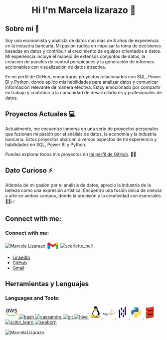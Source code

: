 # <h1 align="center">Hi I'm Marcela lizarazo 👋</h1>

## Sobre mí 📄
Soy una economista y analista de datos con más de 8 años de experiencia en la industria bancaria. Mi pasión radica en impulsar la toma de decisiones basadas en datos y contribuir al crecimiento de equipos orientados a datos. Mi experiencia incluye el manejo de extensos conjuntos de datos, la creación de paneles de control perspicaces y la generación de informes accionables con visualización de datos atractiva.

En mi perfil de GitHub, encontrarás proyectos relacionados con SQL, Power BI y Python, donde aplico mis habilidades para analizar datos y comunicar información relevante de manera efectiva. Estoy emocionado por compartir mi trabajo y contribuir a la comunidad de desarrolladores y profesionales de datos.

## Proyectos Actuales 💻
Actualmente, me encuentro inmersa en una serie de proyectos personales que fusionan mi pasión por el análisis de datos, la economía y la industria bancaria. Estos proyectos abarcan diversos aspectos de mi experiencia y habilidades en SQL, Power BI y Python.

Puedes explorar todos mis proyectos en [mi perfil de GitHub]( https://github.com/MarcelaLizarazo?tab=repositories). 👨‍💻

## Dato Curioso ⚡
Además de mi pasión por el análisis de datos, aprecio la industria de la belleza como una expresión artística. Encuentro una fusión única de ciencia y arte en ambos campos, donde la precisión y la creatividad son esenciales. 🌟💄📈

## Connect with me:
<h3 align="left">Connect with me:</h3>
<p align="left">
<a href="https://www.linkedin.com/in/marcelalizarazo/" target="blank"><img align="center" src="https://raw.githubusercontent.com/rahuldkjain/github-profile-readme-generator/master/src/images/icons/Social/linked-in-alt.svg" alt="Marcela Lizarazo" height="30" width="40" /></a>
<a href="Marcelalizarazo33@gmail.com" target="blank"><img align="center" src="https://raw.githubusercontent.com/rahuldkjain/github-profile-readme-generator/master/src/images/icons/Social/gmail.svg" alt="scarlette_bell" height="30" width="40" /></a>
<a href="https://github.com/MarcelaLizarazoGitHub" target="blank"><img align="center" src="https://raw.githubusercontent.com/rahuldkjain/github-profile-readme-generator/master/src/images/icons/Social/github.svg" alt="scarlette_bell" height="30" width="40" /></a>
</p>

- [LinkedIn](https://www.linkedin.com/in/marcelalizarazo/)
- [GitHub](https://github.com/MarcelaLizarazoGitHub)
- [Gmail](https://github.com/MarcelaLizarazoGitHub)

## Herramientas y Lenguajes
<h3 align="left">Languages and Tools:</h3>
<p align="left"> <a href="https://aws.amazon.com" target="_blank" rel="noreferrer"> <img src="https://raw.githubusercontent.com/devicons/devicon/master/icons/amazonwebservices/amazonwebservices-original-wordmark.svg" alt="aws" width="40" height="40"/> </a> <a href="https://www.gnu.org/software/bash/" target="_blank" rel="noreferrer"> <img src="https://www.vectorlogo.zone/logos/gnu_bash/gnu_bash-icon.svg" alt="bash" width="40" height="40"/> </a> <a href="https://cassandra.apache.org/" target="_blank" rel="noreferrer"> <img src="https://www.vectorlogo.zone/logos/apache_cassandra/apache_cassandra-icon.svg" alt="cassandra" width="40" height="40"/> </a> <a href="https://git-scm.com/" target="_blank" rel="noreferrer"> <img src="https://www.vectorlogo.zone/logos/git-scm/git-scm-icon.svg" alt="git" width="40" height="40"/> </a> <a href="https://hive.apache.org/" target="_blank" rel="noreferrer"> <img src="https://www.vectorlogo.zone/logos/apache_hive/apache_hive-icon.svg" alt="hive" width="40" height="40"/> </a> <a href="https://www.linux.org/" target="_blank" rel="noreferrer"> <img src="https://raw.githubusercontent.com/devicons/devicon/master/icons/linux/linux-original.svg" alt="linux" width="40" height="40"/> </a> <a href="https://www.mysql.com/" target="_blank" rel="noreferrer"> <img src="https://raw.githubusercontent.com/devicons/devicon/master/icons/mysql/mysql-original-wordmark.svg" alt="mysql" width="40" height="40"/> </a> <a href="https://pandas.pydata.org/" target="_blank" rel="noreferrer"> <img src="https://raw.githubusercontent.com/devicons/devicon/2ae2a900d2f041da66e950e4d48052658d850630/icons/pandas/pandas-original.svg" alt="pandas" width="40" height="40"/> </a> <a href="https://www.python.org" target="_blank" rel="noreferrer"> <img src="https://raw.githubusercontent.com/devicons/devicon/master/icons/python/python-original.svg" alt="python" width="40" height="40"/> </a> <a href="https://www.scala-lang.org" target="_blank" rel="noreferrer"> <img src="https://raw.githubusercontent.com/devicons/devicon/master/icons/scala/scala-original.svg" alt="scala" width="40" height="40"/> </a> <a href="https://scikit-learn.org/" target="_blank" rel="noreferrer"> <img src="https://upload.wikimedia.org/wikipedia/commons/0/05/Scikit_learn_logo_small.svg" alt="scikit_learn" width="40" height="40"/> </a> <a href="https://seaborn.pydata.org/" target="_blank" rel="noreferrer"> <img src="https://seaborn.pydata.org/_images/logo-mark-lightbg.svg" alt="seaborn" width="40" height="40"/> </a> </p>

<p><img align="center" src="https://github-readme-stats.vercel.app/api/top-langs?username=MarcelaLizarazo&show_icons=true&locale=en&layout=compact" alt="MarcelaLizarazo" /></p>


